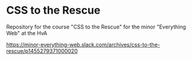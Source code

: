 # CSS to the Rescue

Repository for the course "CSS to the Rescue" for the minor "Everything Web" at the HvA

https://minor-everything-web.slack.com/archives/css-to-the-rescue/p1455279371000020
